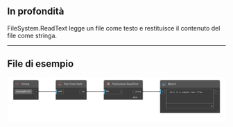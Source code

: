 ## In profondità
FileSystem.ReadText legge un file come testo e restituisce il contenuto del file come stringa.
___
## File di esempio

![FileSystem.ReadText](./DSCore.IO.FileSystem.ReadText_img.png)
